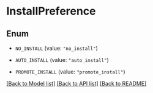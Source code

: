 # InstallPreference

## Enum


* `NO_INSTALL` (value: `"no_install"`)

* `AUTO_INSTALL` (value: `"auto_install"`)

* `PROMOTE_INSTALL` (value: `"promote_install"`)


[[Back to Model list]](../README.md#documentation-for-models) [[Back to API list]](../README.md#documentation-for-api-endpoints) [[Back to README]](../README.md)


